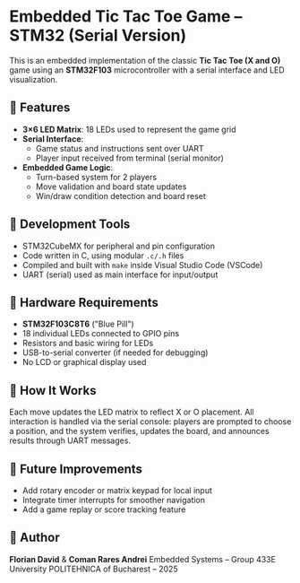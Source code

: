 # Embedded Tic Tac Toe Game – STM32 (Serial Version)

This is an embedded implementation of the classic **Tic Tac Toe (X and O)** game using an **STM32F103** microcontroller with a serial interface and LED visualization.

## 🎯 Features

- **3×6 LED Matrix**: 18 LEDs used to represent the game grid
- **Serial Interface**: 
  - Game status and instructions sent over UART
  - Player input received from terminal (serial monitor)
- **Embedded Game Logic**:
  - Turn-based system for 2 players
  - Move validation and board state updates
  - Win/draw condition detection and board reset

## 🧰 Development Tools

- STM32CubeMX for peripheral and pin configuration
- Code written in C, using modular `.c/.h` files
- Compiled and built with `make` inside Visual Studio Code (VSCode)
- UART (serial) used as main interface for input/output

## 🔧 Hardware Requirements

- **STM32F103C8T6** ("Blue Pill")
- 18 individual LEDs connected to GPIO pins
- Resistors and basic wiring for LEDs
- USB-to-serial converter (if needed for debugging)
- No LCD or graphical display used

## 📄 How It Works

Each move updates the LED matrix to reflect X or O placement. All interaction is handled via the serial console: players are prompted to choose a position, and the system verifies, updates the board, and announces results through UART messages.

## 🚀 Future Improvements

- Add rotary encoder or matrix keypad for local input
- Integrate timer interrupts for smoother navigation
- Add a game replay or score tracking feature

## 👤 Author

**Florian David** &
**Coman Rares Andrei**
Embedded Systems – Group 433E  
University POLITEHNICA of Bucharest – 2025
